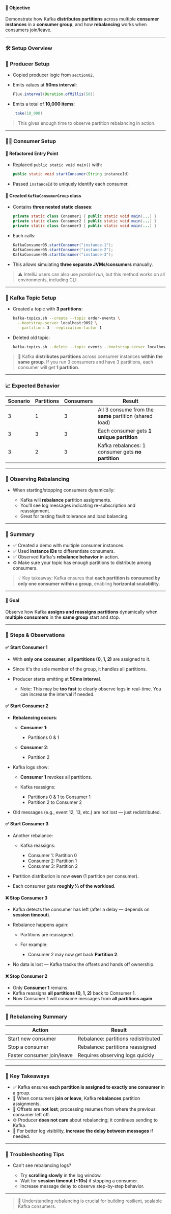 #### 🎯 Objective

Demonstrate how Kafka **distributes partitions** across multiple **consumer instances** in a **consumer group**, and how **rebalancing** works when consumers join/leave.

---

### 🛠️ Setup Overview

### 📝 Producer Setup

* Copied producer logic from `section02`.
* Emits values at **50ms interval**:

  ```java
  Flux.interval(Duration.ofMillis(50))
  ```
* Emits a total of **10,000 items**:

  ```java
  .take(10_000)
  ```

> This gives enough time to observe partition rebalancing in action.

---

### 🧑‍💻 Consumer Setup

#### 🔁 Refactored Entry Point

* Replaced `public static void main()` with:

  ```java
  public static void startConsumer(String instanceId)
  ```
* Passed `instanceId` to uniquely identify each consumer.

#### 🧩 Created `KafkaConsumerGroup` class

* Contains **three nested static classes**:

  ```java
  private static class Consumer1 { public static void main(...) }
  private static class Consumer2 { public static void main(...) }
  private static class Consumer3 { public static void main(...) }
  ```

* Each calls:

  ```java
  KafkaConsumer05.startConsumer("instance-1");
  KafkaConsumer05.startConsumer("instance-2");
  KafkaConsumer05.startConsumer("instance-3");
  ```

* This allows simulating **three separate JVMs/consumers** manually.

> ⚠️ IntelliJ users can also use *parallel run*, but this method works on all environments, including CLI.

---

### 🧵 Kafka Topic Setup

* Created a topic with **3 partitions**:

  ```bash
  kafka-topics.sh --create --topic order-events \
    --bootstrap-server localhost:9092 \
    --partitions 3 --replication-factor 1
  ```

* Deleted old topic:

  ```bash
  kafka-topics.sh --delete --topic events --bootstrap-server localhost:9092
  ```

> 🧠 Kafka **distributes partitions** across consumer instances **within the same group**.
> If you run 3 consumers and have 3 partitions, each consumer will get **1 partition**.

---

### 📈 Expected Behavior

| Scenario | Partitions | Consumers | Result                                                  |
| -------- | ---------- | --------- | ------------------------------------------------------- |
| 3        | 1          | 3         | All 3 consume from the **same** partition (shared load) |
| 3        | 3          | 3         | Each consumer gets **1 unique partition**               |
| 3        | 2          | 3         | Kafka rebalances: 1 consumer gets **no partition**      |

---

### 🧪 Observing Rebalancing

* When starting/stopping consumers dynamically:

    * Kafka will **rebalance** partition assignments.
    * You’ll see log messages indicating re-subscription and reassignment.
    * Great for testing fault tolerance and load balancing.

---

### 🏁 Summary

* ✅ Created a demo with multiple consumer instances.
* ✅ Used **instance IDs** to differentiate consumers.
* ✅ Observed Kafka's **rebalance behavior** in action.
* ⚙️ Make sure your topic has enough partitions to distribute among consumers.

> 💡 Key takeaway: Kafka ensures that **each partition is consumed by only one consumer within a group**, enabling **horizontal scalability**.

---


#### 🎯 Goal

Observe how Kafka **assigns and reassigns partitions** dynamically when **multiple consumers** in the **same group** start and stop.

---

### 🧪 Steps & Observations

#### ✅ Start Consumer 1

* With **only one consumer**, **all partitions (0, 1, 2)** are assigned to it.
* Since it's the sole member of the group, it handles all partitions.
* Producer starts emitting at **50ms interval**.

  * Note: This may be **too fast** to clearly observe logs in real-time. You can increase the interval if needed.

#### ✅ Start Consumer 2

* **Rebalancing occurs**:

  * **Consumer 1**:

    * Partitions 0 & 1
  * **Consumer 2**:

    * Partition 2
* Kafka logs show:

  * **Consumer 1** revokes all partitions.
  * Kafka reassigns:

    * Partitions 0 & 1 to Consumer 1
    * Partition 2 to Consumer 2
* Old messages (e.g., event 12, 13, etc.) are not lost — just redistributed.

#### ✅ Start Consumer 3

* Another rebalance:

  * Kafka reassigns:

    * Consumer 1: Partition 0
    * Consumer 2: Partition 1
    * Consumer 3: Partition 2
* Partition distribution is now **even** (1 partition per consumer).
* Each consumer gets **roughly ⅓ of the workload**.

#### ❌ Stop Consumer 3

* Kafka detects the consumer has left (after a delay — depends on **session timeout**).
* Rebalance happens again:

  * Partitions are reassigned.
  * For example:

    * Consumer 2 may now get back **Partition 2**.
* No data is lost — Kafka tracks the offsets and hands off ownership.

#### ❌ Stop Consumer 2

* Only **Consumer 1** remains.
* Kafka reassigns **all partitions (0, 1, 2)** back to Consumer 1.
* Now Consumer 1 will consume messages from **all partitions again**.

---

### 🔄 Rebalancing Summary

| Action                     | Result                              |
| -------------------------- | ----------------------------------- |
| Start new consumer         | Rebalance: partitions redistributed |
| Stop a consumer            | Rebalance: partitions reassigned    |
| Faster consumer join/leave | Requires observing logs quickly     |

---

### 📌 Key Takeaways

* ✅ Kafka ensures **each partition is assigned to exactly one consumer** in a group.
* 🔁 When consumers **join or leave**, Kafka **rebalances** partition assignments.
* 🧠 Offsets are **not lost**; processing resumes from where the previous consumer left off.
* ⚙️ Producer **does not care** about rebalancing; it continues sending to Kafka.
* 🧭 For better log visibility, **increase the delay between messages** if needed.

---

### 🧪 Troubleshooting Tips

* Can't see rebalancing logs?

  * Try **scrolling slowly** in the log window.
  * Wait for **session timeout (\~10s)** if stopping a consumer.
  * Increase message delay to observe step-by-step behavior.

---

> 🧠 Understanding rebalancing is crucial for building resilient, scalable Kafka consumers.

